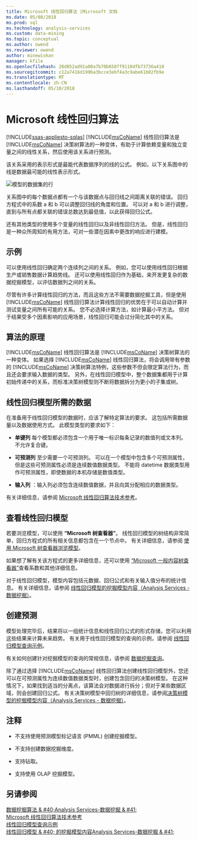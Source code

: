 ```yaml
---
title: Microsoft 线性回归算法 |Microsoft 文档
ms.date: 05/08/2018
ms.prod: sql
ms.technology: analysis-services
ms.custom: data-mining
ms.topic: conceptual
ms.author: owend
ms.reviewer: owend
author: minewiskan
manager: kfile
ms.openlocfilehash: 20d052ad91a00a7b70b658ff9118dfb73736a410
ms.sourcegitcommit: c12a7416d1996a3bcce3ebf4a3c9abe61b02fb9e
ms.translationtype: MT
ms.contentlocale: zh-CN
ms.lasthandoff: 05/10/2018
---
```

# <a name="microsoft-linear-regression-algorithm"></a>Microsoft 线性回归算法
[!INCLUDE[ssas-appliesto-sqlas](../../includes/ssas-appliesto-sqlas.md)]
  [!INCLUDE[msCoName](../../includes/msconame-md.md)] 线性回归算法是 [!INCLUDE[msCoName](../../includes/msconame-md.md)] 决策树算法的一种变体，有助于计算依赖变量和独立变量之间的线性关系，然后使用该关系进行预测。  
  
 该关系采用的表示形式是最能代表数据序列的线的公式。 例如，以下关系图中的线是数据最可能的线性表示形式。  
  
 ![模型的数据集的行](../../analysis-services/data-mining/media/linear-regression.gif "模型的数据集行")  
  
 关系图中的每个数据点都有一个与该数据点与回归线之间距离关联的错误。 回归方程式中的系数 a 和 b 可以调整回归线的角度和位置。 可以对 a 和 b 进行调整，直到与所有点都关联的错误总数达到最低值，以此获得回归公式。  
  
 还有其他类型的使用多个变量的线性回归以及非线性回归方法。 但是，线性回归是一种众所周知的有用方法，可对一些潜在因素中更改的响应进行建模。  
  
## <a name="example"></a>示例  
 可以使用线性回归确定两个连续列之间的关系。 例如，您可以使用线性回归根据生产或销售数据计算趋势线。 还可以使用线性回归作为基础，来开发更复杂的数据挖掘模型，以评估数据列之间的关系。  
  
 尽管有许多计算线性回归的方法，而且这些方法不需要数据挖掘工具，但是使用 [!INCLUDE[msCoName](../../includes/msconame-md.md)] 线性回归算法计算线性回归的优势在于可以自动计算并测试变量之间所有可能的关系。 您不必选择计算方法，如计算最小平方法。 但对于结果受多个因素影响的应用场景，线性回归可能会过分简化其中的关系。  
  
## <a name="how-the-algorithm-works"></a>算法的原理  
 [!INCLUDE[msCoName](../../includes/msconame-md.md)] 线性回归算法是 [!INCLUDE[msCoName](../../includes/msconame-md.md)] 决策树算法的一种变体。 如果选择 [!INCLUDE[msCoName](../../includes/msconame-md.md)] 线性回归算法，将会调用带有参数的 [!INCLUDE[msCoName](../../includes/msconame-md.md)] 决策树算法特例，这些参数不但会限定算法行为，而且还会要求输入数据的类型。 另外，在线性回归模型中，整个数据集都用于计算初始传递中的关系，而标准决策树模型则不断将数据拆分为更小的子集或树。  
  
## <a name="data-required-for-linear-regression-models"></a>线性回归模型所需的数据  
 在准备用于线性回归模型的数据时，应该了解特定算法的要求。 这包括所需数据量以及数据使用方式。 此模型类型的要求如下：  
  
-   **单键列** 每个模型都必须包含一个用于唯一标识每条记录的数值列或文本列。 不允许复合键。  
  
-   **可预测列** 至少需要一个可预测列。 可以在一个模型中包含多个可预测属性，但是这些可预测属性必须是连续数值数据类型。 不能将 datetime 数据类型用作可预测属性，即使数据的本机存储是数值类型。  
  
-   **输入列** ：输入列必须包含连续数值数据，并且向其分配相应的数据类型。  
  
 有关详细信息，请参阅 [Microsoft 线性回归算法技术参考](../../analysis-services/data-mining/microsoft-linear-regression-algorithm-technical-reference.md)。  
  
## <a name="viewing-a-linear-regression-model"></a>查看线性回归模型  
 若要浏览模型，可以使用 **“Microsoft 树查看器”**。 线性回归模型的树结构非常简单，回归方程式的所有相关信息都包含在一个节点中。 有关详细信息，请参阅 [使用 Microsoft 树查看器浏览模型](../../analysis-services/data-mining/browse-a-model-using-the-microsoft-tree-viewer.md)。  
  
 如果想了解有关该方程式的更多详细信息，还可以使用 [“Microsoft 一般内容树查看器”](../../analysis-services/data-mining/browse-a-model-using-the-microsoft-generic-content-tree-viewer.md)查看系数和其他详细信息。  
  
 对于线性回归模型，模型内容包括元数据、回归公式和有关输入值分布的统计信息。 有关详细信息，请参阅 [线性回归模型的挖掘模型内容（Analysis Services - 数据挖掘）](../../analysis-services/data-mining/mining-model-content-for-linear-regression-models-analysis-services-data-mining.md)。  
  
## <a name="creating-predictions"></a>创建预测  
 模型处理完毕后，结果将以一组统计信息和线性回归公式的形式存储，您可以利用这些结果来计算未来趋势。 有关用于线性回归模型的查询的示例，请参阅 [线性回归模型查询示例](../../analysis-services/data-mining/linear-regression-model-query-examples.md)。  
  
 有关如何创建针对挖掘模型的查询的常规信息，请参阅 [数据挖掘查询](../../analysis-services/data-mining/data-mining-queries.md)。  
  
 除了通过选择 [!INCLUDE[msCoName](../../includes/msconame-md.md)] 线性回归算法创建线性回归模型外，您还可以在可预测属性为连续数值数据类型时，创建包含回归的决策树模型。 在这种情况下，如果找到适当的分离点，该算法会对数据进行拆分；但对于某些数据区域，则会创建回归公式。 有关决策树模型中回归树的详细信息，请参阅[决策树模型的挖掘模型内容（Analysis Services - 数据挖掘）](../../analysis-services/data-mining/mining-model-content-for-decision-tree-models-analysis-services-data-mining.md)。  
  
## <a name="remarks"></a>注释  
  
-   不支持使用预测模型标记语言 (PMML) 创建挖掘模型。  
  
-   不支持创建数据挖掘维度。  
  
-   支持钻取。  
  
-   支持使用 OLAP 挖掘模型。  
  
## <a name="see-also"></a>另请参阅  
 [数据挖掘算法 & #40;Analysis Services-数据挖掘 & #41;](../../analysis-services/data-mining/data-mining-algorithms-analysis-services-data-mining.md)   
 [Microsoft 线性回归算法技术参考](../../analysis-services/data-mining/microsoft-linear-regression-algorithm-technical-reference.md)   
 [线性回归模型查询示例](../../analysis-services/data-mining/linear-regression-model-query-examples.md)   
 [线性回归模型 & #40; 的挖掘模型内容Analysis Services-数据挖掘 & #41;](../../analysis-services/data-mining/mining-model-content-for-linear-regression-models-analysis-services-data-mining.md)  
  
  
